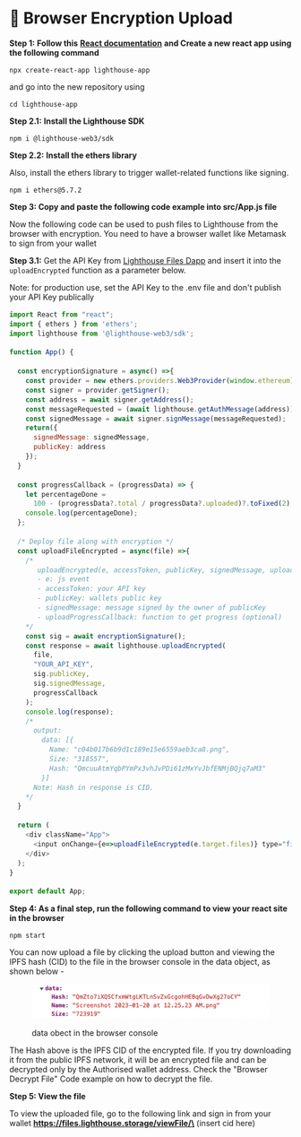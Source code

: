 # 🔐 Browser Encryption Upload

**Step 1:** **Follow this** [**React documentation**](https://reactjs.org/docs/create-a-new-react-app.html) **and Create a new react app using the following command**

```
npx create-react-app lighthouse-app
```

and go into the new repository using

```
cd lighthouse-app
```

**Step 2.1:** **Install the Lighthouse SDK**

```
npm i @lighthouse-web3/sdk
```

**Step 2.2:** **Install the ethers library**

Also, install the ethers library to trigger wallet-related functions like signing.

```
npm i ethers@5.7.2
```

**Step 3: Copy and paste the following code example into src/App.js file**

Now the following code can be used to push files to Lighthouse from the browser with encryption. You need to have a browser wallet like Metamask to sign from your wallet

**Step 3.1:** Get the API Key from [Lighthouse Files Dapp](https://files.lighthouse.storage/) and insert it into the `uploadEncrypted` function as a parameter below.

Note: for production use, set the API Key to the .env file and don't publish your API Key publically

```javascript
import React from "react";
import { ethers } from 'ethers';
import lighthouse from '@lighthouse-web3/sdk';

function App() {

  const encryptionSignature = async() =>{
    const provider = new ethers.providers.Web3Provider(window.ethereum);
    const signer = provider.getSigner();
    const address = await signer.getAddress();
    const messageRequested = (await lighthouse.getAuthMessage(address)).data.message;
    const signedMessage = await signer.signMessage(messageRequested);
    return({
      signedMessage: signedMessage,
      publicKey: address
    });
  }

  const progressCallback = (progressData) => {
    let percentageDone =
      100 - (progressData?.total / progressData?.uploaded)?.toFixed(2);
    console.log(percentageDone);
  };

  /* Deploy file along with encryption */
  const uploadFileEncrypted = async(file) =>{
    /*
       uploadEncrypted(e, accessToken, publicKey, signedMessage, uploadProgressCallback)
       - e: js event
       - accessToken: your API key
       - publicKey: wallets public key
       - signedMessage: message signed by the owner of publicKey
       - uploadProgressCallback: function to get progress (optional)
    */
    const sig = await encryptionSignature();
    const response = await lighthouse.uploadEncrypted(
      file,
      "YOUR_API_KEY",
      sig.publicKey,
      sig.signedMessage,
      progressCallback
    );
    console.log(response);
    /*
      output:
        data: [{
          Name: "c04b017b6b9d1c189e15e6559aeb3ca8.png",
          Size: "318557",
          Hash: "QmcuuAtmYqbPYmPx3vhJvPDi61zMxYvJbfENMjBQjq7aM3"
        }]
      Note: Hash in response is CID.
    */
  }

  return (
    <div className="App">
      <input onChange={e=>uploadFileEncrypted(e.target.files)} type="file" />
    </div>
  );
}

export default App;
```

**Step 4: As a final step, run the following command to view your react site in the browser**

```
npm start
```

You can now upload a file by clicking the upload button and viewing the IPFS hash (CID) to the file in the browser console in the data object, as shown below -

<figure><img src="../../.gitbook/assets/Screenshot 2023-01-21 at 3.05.41 AM.png" alt=""><figcaption><p>data obect in the browser console</p></figcaption></figure>

The Hash above is the IPFS CID of the encrypted file. If you try downloading it from the public IPFS network, it will be an encrypted file and can be decrypted only by the Authorised wallet address. Check the "Browser Decrypt File" Code example on how to decrypt the file.

**Step 5: View the file**

To view the uploaded file, go to the following link and sign in from your wallet **https://files.lighthouse.storage/viewFile/\<cid>** (insert cid here)
